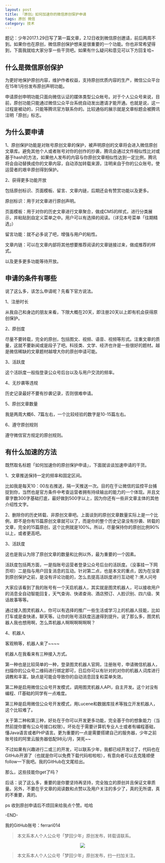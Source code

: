 ```yaml
---
layout: post
title: 『原创』如何加速你的微信原创保护申请
tags: 原创 微信
category: 技术
---
```


题记：少年2017.1.29日写了第一篇文章，2.12日收到微信原创邀请，前后两周不到。如果你也在原创，微信原创保护想来是很重要的一个功能。你也非常希望得到，下面我就给大家分享一些干货吧。如果有什么疑问和意见可以下方回复哈~

## 什么是微信原创保护

为更好地保护原创内容，维护作者权益，支持原创优质内容的生产，微信公众平台在15年1月份发布原创声明功能。

申请原创申明功能只面向微信认证的媒体类型公众帐号。对于个人公众号来说，目前，原创功能只能通过微信公众平台系统自动发出邀请才能开通。也就是说，这一过程是被动的，只能等腾讯官方联系你的。比较通俗的展示就是文章标题会被腾讯注明「原创」标志。

## 为什么要申请

1、原创保护功能是对账号原创文章的保护，被声明原创的文章将会进入微信原创文章库。避免其他个人或者账号对你的创作的抄袭，腾讯会通过文件相似性比对或基于hash的方法，如果他人发布的内容与你原创文章相似性达到一定比例，腾讯将会自动替换成你的文章内容，自动添加转载来源，注明来自于你的公众账号。使运营者的艰辛原创得到保护。

2、获得更多功能开放

包括原创标识、页面模板、留言、文章内链，后期还会有赞赏功能以及更多。

原创标识：用于对文章进行原创声明。

页面模板：用于对你的历史文章进行文章聚合，做成CMS的样式，进行分类展示，并粘贴到自定义菜单之中。用户可以有选择的阅读。（详见本号菜单「往期精选」）

留言功能：就不必多说了吧，增强与用户的粘性。

文章内链：可以在文章内部将其他想要推荐阅读的文章链接过来，做成推荐的样式。

以及更多更多功能等待开放。

##  申请的条件有哪些

说了这么多，该怎么申请呢？先看下官方说法。

1、注册时长

从我自己和身边的朋友来看，下限大概在20天，即注册20天以上即有机会获得原创保护。

2、原创度

尽量不要转载，完全的原创，包括图文、视频、语音、视频等形式。注重文章的质量，这就不要新闻或是段子了吧。科技类、文学、经济也许是一些很好的题材。越是微信稀缺的文章题材越增大你的原创申请可能。

3、活跃度

这个活跃度一般指登录公众号后台以及与用户交流的频率。

4、无抄袭等违规

历史记录最好不要有抄袭记录，否则很难申请。

5、原创文章数量

我是两周大概6、7篇左右，一个比较经验的数字是10-15篇左右。

6、遵守原创规则

遵守微信官方规定的原创规则。

##  有什么加速的方法

既然取名标题「如何加速你的原创保护申请」，下面就谈谈加速申请的干货。

1、文章推送保持一定的频率和固定区间。

比如我是每天10：00左右推送，隔一天推送一次。目的在于让微信的监控平台捕捉到你，当然也是官方条件中考查运营者拥有持续输出的能力的一个体现。并且文章字数300字基础打底，最好做到500字以上，因为你还有一些非文章主体的其他介绍性文字。

2、删除你的历史转载、非原创文章吧。上面谈到的原创文章数量实际上是一个比例，即不是你有15篇原创文章就可以了，而是你的整个历史记录没有抄袭、转载的文章，完全的15篇原创，这个比例就是100%。所以，尽量保持你的原创比例90%以上，或者更高吧。

3、活跃度

这也是我认为除了原创文章的数量和比例以外，最为重要的一个因素。

活跃度包括两方面，一是指账号运营者登录公众号后台的活跃度。（没事挂一下网页呗）二是指与用户回复消息的互动。针对第二点，也是本文的重点，因为在没拿到原创保护之前，是没有评论功能的，怎么去提高活跃度进行互动呢？:黑人问号

大家应该看到了我的账号有一个天启机器人，其实就是图灵机器人，可以接收用户的消息全自动智能回复，天气查询、快递查询、酒店预订、人脸识别、四六级、笑话故事等等。

通过接入图灵机器人，你可以有选择的推广一些生活或学习上的机器人技能，比如打车或是查快递，聊天等。让你的账号活跃度迅速得到提升。说了那么多，图灵机器人我也想用啊，怎么弄机器人啊啊啊啊啊啊？

4、机器人

客观稍等，机器人来了~~~~

机器人在我看来有三种接入方式。

第一种也是比较简单的一种，登录图灵机器人官网，注册账号，申请微信机器人，扫描你的公众号二维码进行绑定即可，日后你可以有针对的对你的机器人词库进行调教和丰富。缺点是可能会导致你的自动消息回复和菜单失效。

第二种是启用微信公众号开发模式，调用图灵机器人API，自主开发。这个对没有编程、IT基础的同学有一点难度。

第三种是启用微信公众号开发模式，用Lucene和数据库技术等独立开发机器人，这个比较难了。

关于第二种和第三种，好处在于你可以开发更多功能，完全基于你的想象能力（当然前提你要有公众号接口权限）。坏处在于需要计算机专业人士或者有编程基础，懂Java语言或者PHP语言。更为重要的一点是需要搭建自己的服务器，少年之前账号挂的阿里云服务器低配98元/月，哭死~~

不过如果有兴趣进行二或三的开发，可以联系少年，我都已经开发过了，代码也在GitHub开源了（也就是你可以免费下载代码啦啦啦），有意向者可以去克隆顺便follow一下我吧。我的GitHub在文尾给出。

那么，这些技能你get了吗？

后话：说了这么多，重要的是你要坚持再坚持，完全独立的原创并且保证文章质量。另外，不要在乎文章的阅读数和点赞以及用户关注的多少了，真的无所谓，真的不重要，真的。

ps 收到原创申请后不烦回来给我点个赞。哈哈

-END-

我的GitHub账号：ferrari014

> 本文系本人个人公众号「梦回少年」原创发布，转载请联系。

<div align="center">
<img src="http://rann.cc/assets/img/qrcode-horizon1.png"/>
</div>

> 本文系本人个人公众号「梦回少年」原创发布，扫一扫加关注。